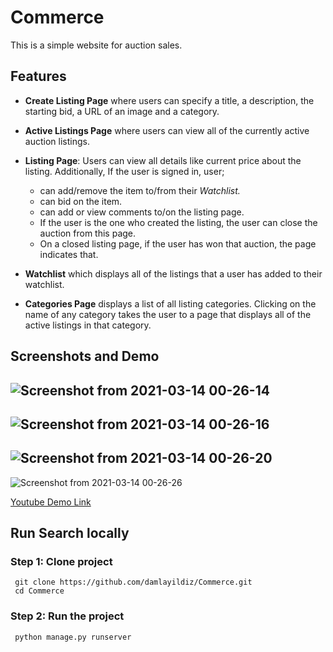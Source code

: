 # Commerce

This is a simple website for auction sales. 

## Features 
-   **Create Listing Page** where users can specify a title, a description, the starting bid, a URL of an image and a category.
-   **Active Listings Page** where users can view all of the currently active auction listings.
-   **Listing Page**: Users can view all details like current price about the listing. Additionally, If the user is signed in, user;
     -   can add/remove the item to/from their *Watchlist.* 
    -    can bid on the item.
    -  can add or view comments to/on the listing page. 
    -   If the user is the one who created the listing, the user can close the auction from this page.
    -   On a closed listing page, if the user has won that auction, the page indicates that.
 
-   **Watchlist** which displays all of the listings that a user has added to their watchlist. 
-   **Categories Page** displays a list of all listing categories. Clicking on the name of any category takes the user to a page that displays all of the active listings in that category.

## Screenshots and Demo
  ![Screenshot from 2021-03-14 00-26-14](https://user-images.githubusercontent.com/56313500/111046690-de387900-845d-11eb-9c90-7c8963989f3e.png)
---
  ![Screenshot from 2021-03-14 00-26-16](https://user-images.githubusercontent.com/56313500/111046766-e395c380-845d-11eb-9cda-87cf1ab69cd7.png)
---
  ![Screenshot from 2021-03-14 00-26-20](https://user-images.githubusercontent.com/56313500/111046828-e85a7780-845d-11eb-962d-a4e99162b808.png)
---
  ![Screenshot from 2021-03-14 00-26-26](https://user-images.githubusercontent.com/56313500/111046896-ed1f2b80-845d-11eb-80e0-a127901eedb9.png)

[Youtube Demo Link](https://youtu.be/SF8uUJcl69s)

## Run Search locally

### Step 1: Clone project
```
 git clone https://github.com/damlayildiz/Commerce.git
 cd Commerce 
 ```
### Step 2: Run the project
```
 python manage.py runserver
 ```
